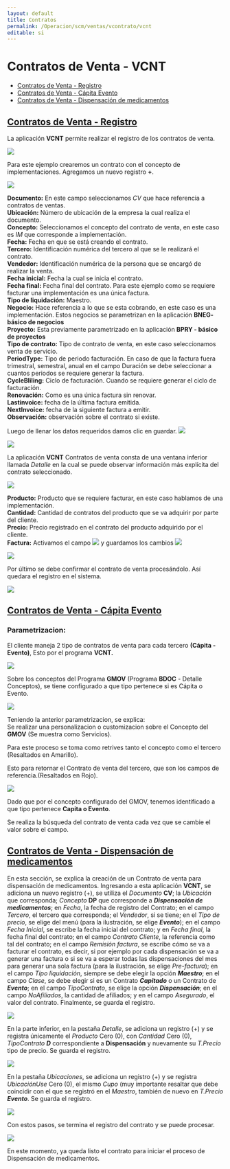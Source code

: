 ```yaml
---
layout: default
title: Contratos
permalink: /Operacion/scm/ventas/vcontrato/vcnt
editable: si
---
```


# Contratos de Venta - VCNT



* [Contratos de Venta - Registro](http://docs.oasiscom.com/Operacion/scm/ventas/vcontrato/vcnt#contratos-de-venta---registro)
* [Contratos de Venta - Cápita Evento](http://docs.oasiscom.com/Operacion/scm/ventas/vcontrato/vcnt#contratos-de-venta---cápita-evento)  
* [Contratos de Venta - Dispensación de medicamentos](http://docs.oasiscom.com/Operacion/scm/ventas/vcontrato/vcnt#contratos-de-venta---dispensación-de-medicamentos)

## [Contratos de Venta - Registro](http://docs.oasiscom.com/Operacion/scm/ventas/vcontrato/vcnt#contratos-de-venta---registro)


La aplicación **VCNT** permite realizar el registro de los contratos de venta. 

![](1.png)

Para este ejemplo crearemos un contrato con el concepto de implementaciones.  Agregamos un nuevo registro **+**.  

![](2.png)

**Documento:** En este campo seleccionamos *CV* que hace referencia a contratos de ventas.  
**Ubicación:** Número de ubicación de la empresa la cual realiza el documento.  
**Concepto:** Seleccionamos el concepto del contrato de venta, en este caso es *IM* que corresponde a implementación.  
**Fecha:** Fecha en que se está creando el contrato.  
**Tercero:** Identificación numérica del tercero al que se le realizará el contrato.   
**Vendedor:** Identificación numérica de la persona que se encargó de realizar la venta.  
**Fecha inicial:** Fecha la cual se inicia el contrato.  
**Fecha final:** Fecha final del contrato. Para este ejemplo como se requiere facturar una implementación es una única factura.  
**Tipo de liquidación:** Maestro.  
**Negocio:** Hace referencia a lo que se esta cobrando, en este caso es una implementación. Estos negocios se parametrizan en la aplicación **BNEG- básico de negocios**  
**Proyecto:** Esta previamente parametrizado en la aplicación **BPRY - básico de proyectos**  
**Tipo de contrato:** Tipo de contrato de venta, en este caso seleccionamos venta de servicio.   
**PeriodType:** Tipo de periodo facturación. En caso de que la factura fuera trimestral, semestral, anual en el campo Duración se debe seleccionar a cuantos periodos se requiere generar la factura.  
**CycleBliling:** Ciclo de facturación. Cuando se requiere generar el ciclo de facturación.  
**Renovación:** Como es una única factura sin renovar.  
**Lastinvoice:** fecha de la última factura emitida.   
**NextInvoice:** fecha de la siguiente factura a emitir.   
**Observación:** observación sobre el contrato si existe.   


Luego de llenar los datos requeridos damos clic en guardar. ![](guardar.png)

![](3.png)

La aplicación **VCNT** Contratos de venta consta de una ventana inferior llamada _Detalle_ en la cual se puede observar información más explícita del contrato seleccionado.

![](4.png)

**Producto:** Producto que se requiere facturar, en este caso hablamos de una implementación.  
**Cantidad:** Cantidad de contratos del producto que se va adquirir por parte del cliente.  
**Precio:** Precio registrado en el contrato del producto adquirido por el cliente.  
**Factura:** Activamos el campo ![](fag.png) y guardamos los cambios ![](guardar1.png)  

![](5.png)

Por último se debe confirmar el contrato de venta procesándolo. Así quedara el registro en el sistema.  

![](6.png)



## [Contratos de Venta - Cápita Evento](http://docs.oasiscom.com/Operacion/scm/ventas/vcontrato/vcnt#contratos-de-venta---cápita-evento)


### Parametrizacion:  

El cliente maneja 2 tipo de contratos de venta para cada tercero **(Cápita - Evento)**, Esto por el programa **VCNT.**  

![](vcnt11.png)  

Sobre los conceptos del Programa **GMOV** (Programa **BDOC** - Detalle Conceptos), se tiene configurado a que tipo pertenece si es Cápita o Evento.  

![](vcnt12.png)  

Teniendo la anterior parametrizacion, se explica:  
Se realizar una personalizacion o customizacion sobre el Concepto del **GMOV** (Se muestra como Servicios).  

Para este proceso se toma como retrives tanto el concepto como el tercero (Resaltados en Amarillo).  

Esto para retornar el Contrato de venta del tercero, que son los campos de referencia.(Resaltados en Rojo).  

![](vcnt13.png)  

Dado que por el concepto configurado del GMOV, tenemos identificado a que tipo pertenece **Capita o Evento**.

Se realiza la búsqueda del contrato de venta cada vez que se cambie el valor sobre el campo.  

## [Contratos de Venta - Dispensación de medicamentos](http://docs.oasiscom.com/Operacion/scm/ventas/vcontrato/vcnt#contratos-de-venta---dispensación-de-medicamentos)  

En esta sección, se explica la creación de un Contrato de venta para dispensación de medicamentos.  Ingresando a esta aplicación **VCNT**, se adiciona un nuevo registro (+), se utiliza el _Documento_ **CV**; la _Ubicación_ que corresponda; _Concepto_ **DP** que corresponde a _**Dispensación de medicamentos**_; en _Fecha_, la fecha de registro del Contrato; en el campo _Tercero_, el tercero que corresponda; el _Vendedor_, si se tiene; en el _Tipo de precio_, se elige del menú (para la ilustración, se elige _**Evento**_); en el campo _Fecha Inicial_, se escribe la fecha inicial del contrato; y en _Fecha final_, la fecha final del contrato; en el campo _Contrato Cliente_, la referencia como tal del contrato; en el campo _Remisión factura_, se escribe cómo se va a facturar el contrato, es decir, si por ejemplo por cada dispensación se va a generar una factura o si se va a esperar todas las dispensaciones del mes para generar una sola factura (para la ilustración, se elige _Pre-factura_); en el campo _Tipo liquidación_, siempre se debe elegir la opción _**Maestro**_; en el campo _Clase_, se debe elegir si es un Contrato **_Capitado_** o un Contrato de _**Evento**_; en el campo _TipoContrato_, se elige la opción _**Dispensación**_; en el campo _NoAfiliados_, la cantidad de afiliados; y en el campo _Asegurado_, el valor del contrato.  Finalmente, se guarda el registro.  

![](vcnt14.png)  

En la parte inferior, en la pestaña _Detalle_, se adiciona un registro (+) y se registra únicamente el _Producto_ Cero (0), con _Cantidad_ Cero (0), _TipoContrato_ _**D**_ correspondiente a **Dispensación** y nuevamente su _T.Precio_ tipo de precio.  Se guarda el registro.  

![](vcnt15.png)   

En la pestaña _Ubicaciones_, se adiciona un registro (+) y se registra _UbicaciónUse_ Cero (0), el mismo _Cupo_ (muy importante resaltar que debe coincidir con el que se registró en el _Maestro_, también de nuevo en _T.Precio_ _**Evento**_.  Se guarda el registro.  

![](vcnt16.png)  

Con estos pasos, se termina el registro del contrato y se puede procesar.   

![](vcnt17.png)   

En este momento, ya queda listo el contrato para iniciar el proceso de Dispensación de medicamentos. 




